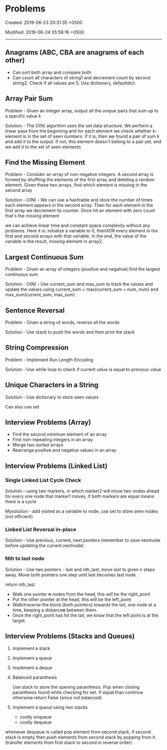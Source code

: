 # Problems

Created: 2019-06-23 20:31:35 +0500

Modified: 2019-06-24 05:58:16 +0500

---

## Anagrams (ABC, CBA are anagrams of each other)

   - Can sort both array and compare both
   - Can count all characters of string1 and decrement count by second string2. Check if all values are 0. Use dictionary, defaultdict.

## Array Pair Sum

Problem - Given an integer array, output all the *unique* pairs that sum up to a specific value k

Solution - The O(N) algorithm uses the set data structure. We perform a linear pass from the beginning and for each element we check whether k-element is in the set of seen numbers. If it is, then we found a pair of sum k and add it to the output. If not, this element doesn't belong to a pair yet, and we add it to the set of seen elements

## Find the Missing Element

Problem - Consider an array of non-negative integers. A second array is formed by shuffling the elements of the first array and deleting a random element. Given these two arrays, find which element is missing in the second array

Solution - O(N) - We can use a hashtable and store the number of times each element appears in the second array. Then for each element in the first array we decrement its counter. Once hit an element with zero count that's the missing element

we can achieve linear time and constant space complexity without any problems. Here it is: initialize a variable to 0, thenXOR every element in the first and second arrays with that variable. In the end, the value of the variable is the result, missing element in array2.

## Largest Continuous Sum

Problem - Given an array of integers (positive and negative) find the largest continuous sum

Solution - O(N) - Use current_sum and max_sum to track the values and update the values using current_sum = max(current_sum + num, num) and max_sum(current_sum, max_sum)

## Sentence Reversal

Problem - Given a string of words, reverse all the words

Solution - Use stack to push the words and then print the stack

## String Compression

Problem - Implement Run Length Encoding

Solution - Use while loop to check if current value is equal to previous value

## Unique Characters in a String

Solution - Use dictionary to store seen values

Can also use set

## Interview Problems (Array)

- Find the second minimum element of an array
- First non-repeating integers in an array
- Merge two sorted arrays
- Rearrange positive and negative values in an array

## Interview Problems (Linked List)

### Single Linked List Cycle Check

Solution - using two markers, in which marker2 will move two nodes ahead for every one node that marker1 moves, if both markers are equal means there is a cycle

Mysolution - add visited as a variable to node, use set to store seen nodes (not efficient)

### Linked List Reversal in-place

Solution - Use previous, current, next pointers (remember to save nextnode before updating the current.nextnode)

### Nth to last node

Solution - Use two pointers - last and nth_last, move last to given n steps away. Move both pointers one step until last becomes last node.

return nth_last

- Walk one pointer **n** nodes from the head, this will be the right_point
- Put the other pointer at the head, this will be the left_point
- Walk/traverse the block (both pointers) towards the tail, one node at a time, keeping a distance**n** between them.
- Once the right_point has hit the tail, we know that the left point is at the target.

## Interview Problems (Stacks and Queues)

1. Implement a stack
2. Implement a queue
3. Implement a deque
4. Balanced paranthesis

   Use stack to store the opening paranthesis. Pop when closing paranthesis found while checking for set. If equal than continue otherwise return False (since not balanced)

5. Implement a queue using two stacks
   - costly enqueue
   - costly dequeue

whenever dequeue is called pop element from second stack, if second stack is empty then push elements from second stack by popping from it. (transfer elements from first stack to second in reverse order)
